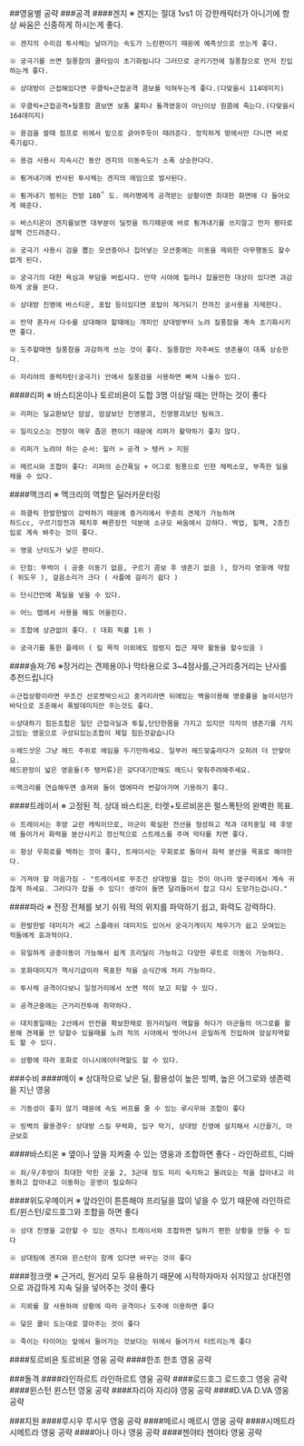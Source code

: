 ##영웅별 공략
###공격
####겐지
    ※ 겐지는 절대 1vs1 이 강한캐릭터가 아니기에 항상 싸움은 신중하게 하시는게 좋다.

    ※ 겐지의 수리검 투사체는 날아가는 속도가 느린편이기 때문에 예측샷으로 쏘는게 좋다.

    ※ 궁극기를 쓰면 질풍참의 쿨타임이 초기화됩니다 그러므로 궁키기전에 질풍참으로 먼저 진입하는게 좋다.

    ※ 상대방이 근접해있다면 우클릭+근접공격 콤보를 익혀두는게 좋다.(다맞을시 114데미지)

    ※ 우클릭+근접공격+질풍참 콤보면 보통 풀피나 돌격영웅이 아닌이상 원콤에 죽는다.(다맞을시 164데미지)

    ※ 용검을 쓸때 점프로 위에서 밑으로 긁어주듯이 때려준다. 정직하게 땅에서만 다니면 바로 죽기쉽다.

    ※ 용검 사용시 지속시간 동안 겐지의 이동속도가 소폭 상승한다다.

    ※ 튕겨내기에 반사된 투사체는 겐지의 에임으로 발사된다.

    ※ 튕겨내기 범위는 전방 180˚ 도. 여러명에게 공격받는 상황이면 최대한 화면에 다 들어오게 해준다.

    ※ 바스티온이 겐지를보면 대부분이 딜컷을 하기때문에 바로 튕겨내기를 쓰지말고 먼저 평타로 살짝 건드려준다.

    ※ 궁극기 사용시 검을 뽑는 모션중이나 집어넣는 모션중에는 이동을 제외한 아무행동도 할수없게 된다.

    ※ 궁극기의 대한 욕심과 부담을 버립시다. 만약 시야에 힐러나 잡을만한 대상이 있다면 과감하게 궁을 쓴다.

    ※ 상대방 진영에 바스티온, 포탑 등이있다면 포탑이 제거되기 전까진 궁사용을 자제한다.

    ※ 만약 혼자서 다수를 상대해야 할때에는 개피인 상대방부터 노려 질풍참을 계속 초기화시키면 좋다.

    ※ 도주할때엔 질풍참을 과감하게 쓰는 것이 좋다. 질풍참만 자주써도 생존율이 대폭 상승한다.

    ※ 자리야의 중력자탄(궁극기) 안에서 질풍검을 사용하면 빠져 나올수 있다.

####리퍼
    ※ 바스티온이나  토르비욘이 도합 3명 이상일 때는 안하는 것이 좋다
    
    ※ 리퍼는 딜교환보단 암살, 암살보단 진영붕괴, 진영붕괴보단 팀워크.
    
    ※ 일리오스는 전장이 매우 좁은 편이기 때문에 리퍼가 활약하기 좋지 않다.
    
    ※ 리퍼가 노려야 하는 순서: 힐러 > 공격 > 탱커 > 지원
    
    ※ 메르시와 조합이 좋다: 리퍼의 순간폭딜 + 어그로 핑퐁으로 인한 체력소모, 부족한 딜을 채울 수 있다.
    
####맥크리
    ※ 맥크리의 역할은 딜러카운터링 
    
    ※ 좌클릭 한발한발이 강력하기 때문에 중거리에서 꾸준히 견제가 가능하며 
    하드cc, 구르기장전과 패치후 빠른장전 덕분에 소규모 싸움에서 강하다. 백업, 힐팩, 2층진입로 계속 봐주는 것이 좋다.
    
    ※ 영웅 난이도가 낮은 편이다.
    
    ※ 단점: 뚜벅이 ( 공중 이동기 없음, 구르기 콤보 후 생존기 없음 ), 장거리 영웅에 약함 ( 위도우 ), 걸음소리가 크다 ( 사플에 걸리기 쉽다 )

    ※ 단시간안에 폭딜을 넣을 수 있다.

    ※ 어느 맵에서 사용을 해도 어울린다.
    
    ※ 조합에 상관없이 좋다. ( 대회 픽률 1위 )

    ※ 궁극기를 통한 플레이 ( 킬 목적 이외에도 점령지 접근 제약 활동을 할수있음 )

####솔져:76
    ※장거리는 견제용이나 막타용으로 3~4점사를,근거리중거리는 난사를 추천드립니다

    ※근접상황이라면 무조건 선로켓박으시고 중거리라면 뒤에있는 벽을이용해 명중률을 높이시던가 
    바닥으로 조준해서 폭발데미지만 주는것도 좋다.

    ※상대하기 힘든조합은 일단 근접극딜과 투힐,단단한몸을 가지고 있지만 각자의 생존기를 가지고있는 영웅으로 구성되있는조합이 제일 힘든것같습니다

    ※헤드샷은 그냥 헤드 주위로 에임을 두기만하세요. 일부러 헤드맞출라다가 오히려 더 안맞아요. 
    헤드판정이 넓은 영웅들(주 탱커류)은 갖다대기만해도 헤드니 맞춰주려해주세요.

    ※맥크리를 연습해두면 솔져와 둘이 맵에따라 번갈아가며 기용하기 좋다.

####트레이서
    ※ 고정된 적. 상대 바스티온, 터렛+토르비온은 펄스폭탄의 완벽한 목표.
    
    ※ 트레이서는 후방 교란 캐릭이므로, 아군이 확실한 전선을 형성하고 적과 대치중일 때 후방에 들어가서 화력을 분산시키고 정신적으로 스트레스를 주며 막타를 치면 좋다.
    
    ※ 항상 우회로를 택하는 것이 좋다, 트레이서는 우회로로 돌아서 화력 분산을 목표로 해야한다.
    
    ※ 가져야 할 마음가짐 - "트레이서로 무조건 상대방을 잡는 것이 아니라 옆구리에서 계속 귀찮게 하세요. 그러다가 잡을 수 있다! 생각이 들면 달려들어서 잡고 다시 도망가는겁니다."
    
####파라
    ※ 전장 전체를 보기 쉬워 적의 위치를 파악하기 쉽고, 화력도 강력하다.
    
    ※ 한발한발 데미지가 세고 스플래쉬 데미지도 있어서 궁극기게이지 채우기가 쉽고 모여있는 적들에게 효과적이다.

    ※ 유일하게 공중이동이 가능해서 쉽게 프리딜이 가능하고 다양한 루트로 이동이 가능하다.

    ※ 포화데미지가 핵사기급이라 목표한 적을 순식간에 처리 가능하다.
    
    ※ 투사체 공격이다보니 일정거리에서 쏘면 적이 보고 피할 수 있다.

    ※ 공격군중에는 근거리전투에 취약하다.
    
    ※ 대치중일때는 2선에서 안전을 확보한채로 원거리딜러 역할을 하다가 아군들의 어그로를 활용해 견제를 안 당할수 있을때를 노려 적의 시야에서 벗어나서 은밀하게 진입하여 암살자역할도 할 수 있다.

    ※ 상황에 따라 포화로 이니시에이터역할도 할 수 있다.

###수비
####메이
    ※ 상대적으로 낮은 딜, 활용성이 높은 빙벽, 높은 어그로와 생존력을 지닌 영웅
    
    ※ 기동성이 좋지 않기 때문에 속도 버프를 줄 수 있는 루시우와 조합이 좋다
    
    ※ 빙벽의 활용경우: 상대방 스킬 무력화, 입구 막기, 상대방 진영에 설치해서 시간끌기, 아군보호
    
####바스티온
    ※ 옆이나 앞을 지켜줄 수 있는 영웅과 조합하면 좋다 - 라인하르트, 디바
    
    ※ 좌/우/후방이 최대한 막힌 곳을 2, 3군데 정도 미리 숙지하고 몰려오는 적을 잡아내고 이동하고 잡아내고 이동하는 운영이 필요하다
    
####위도우메이커
    ※ 앞라인이 튼튼해야 프리딜을 많이 넣을 수 있기 때문에 라인하르트/윈스턴/로드호그와 조합을 하면 좋다
    
    ※ 상대 진영을 교란할 수 있는 겐지나 트레이서와 조합하면 딜하기 편한 상황을 만들 수 있다
    
    ※ 상대팀에 겐지와 윈스턴이 함께 있다면 바꾸는 것이 좋다
    
####정크랫
    ※ 근거리, 원거리 모두 유용하기 때문에 시작하자마자 쉬지않고 상대진영으로 과감하게 지속 딜을 넣어주는 것이 좋다
    
    ※ 지뢰를 잘 사용하여 상황에 따라 공격이나 도주에 이용하면 좋다
    
    ※ 덫은 쿨이 도는대로 깔아주는 것이 좋다
    
    ※ 죽이는 타이어는 앞에서 들어가는 것보다는 뒤에서 들어가서 터트리는게 좋다
    
####토르비욘
    토르비욘 영웅 공략
####한조
    한조 영웅 공략

###돌격
####라인하르트
    라인하르트 영웅 공략
####로드호그
    로드호그 영웅 공략
####윈스턴
    윈스턴 영웅 공략
####자리야
    자리야 영웅 공략
####D.VA
    D.VA 영웅 공략

###지원
####루시우
    루시우 영웅 공략
####메르시
    메르시 영웅 공략
####시메트라
    시메트라 영웅 공략
####아나
    아나 영웅 공략
####젠야타
    젠야타 영웅 공략

